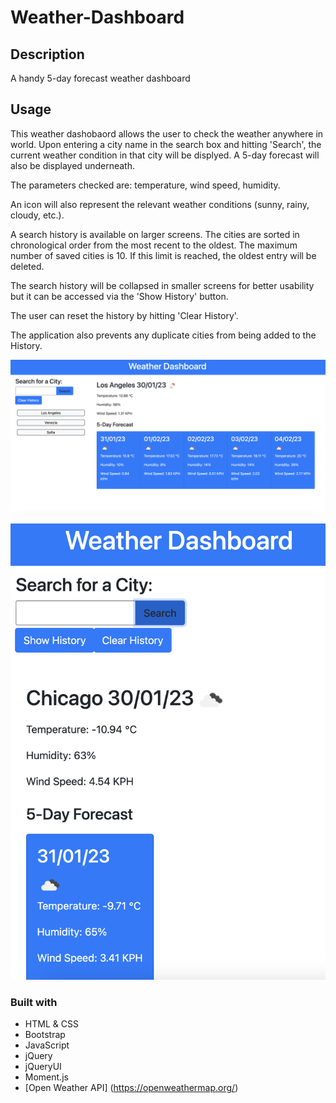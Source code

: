 # Weather-Dashboard

## Description

A handy 5-day forecast weather dashboard

## Usage

This weather dashobaord allows the
 user to check the weather anywhere in world. Upon entering a city name in the search box and hitting 'Search', the current weather condition in that city will be displyed. A 5-day forecast will also be displayed underneath.

The parameters checked are: temperature, wind speed, humidity.

An icon will also represent the relevant weather conditions (sunny, rainy, cloudy, etc.).

A search history is available on larger screens. The cities are sorted in chronological order from the most recent to the oldest. The maximum number of saved cities is 10. If this limit is reached, the oldest entry will be deleted.

The search history will be collapsed in smaller screens for better usability but it can be accessed via the 'Show History' button.

The user can reset the history by hitting 'Clear History'. 

The application also prevents any duplicate cities from being added to the History.


![preview screenshot of the weather dashboard on a large screen](./assets/images/preview-large.png)


![preview screenshot of the weather dashboard on a smaller screen](./assets/images/preview-small.png)

### Built with

- HTML & CSS
- Bootstrap
- JavaScript
- jQuery
- jQueryUI
- Moment.js
- [Open Weather API] (https://openweathermap.org/)